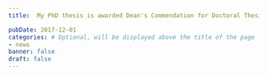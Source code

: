 ```yaml
---
title:  My PhD thesis is awarded Dean's Commendation for Doctoral Thesis Excellence.

pubDate: 2017-12-01
categories: # Optional, will be displayed above the title of the page
- news
banner: false
draft: false
---
```

